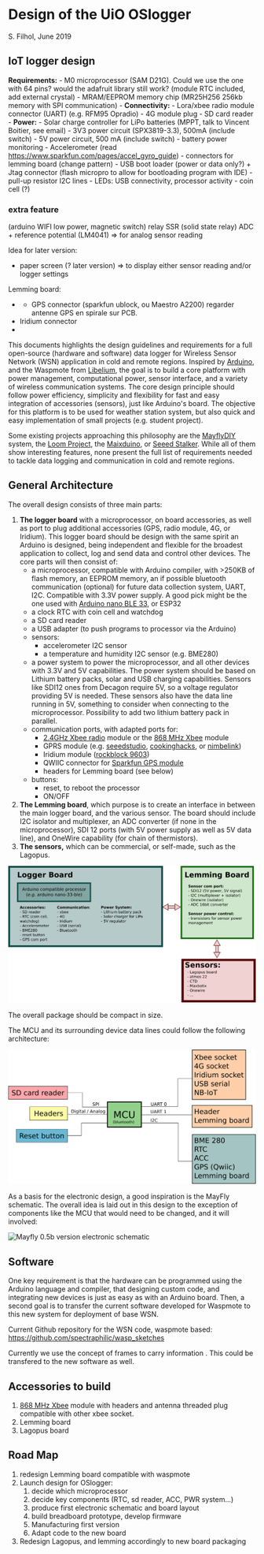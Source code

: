 # Design of the UiO OSlogger

S. Filhol, June 2019



## IoT logger design

**Requirements:**
	- M0 microprocessor (SAM D21G). Could we use the one with 64 pins? would the adafruit library still work?  (module RTC included, add external crystal)
	- MRAM/EEPROM memory chip (MR25H256   256kb memory with SPI communication)
	- **Connectivity:**
        - Lora/xbee radio module connector (UART) (e.g. RFM95 Opradio)
        - 4G module plug
	- SD card reader
	- **Power:**
    	- Solar charge controller for LiPo batteries (MPPT, talk to Vincent Boitier, see email)
    	- 	3V3 power circuit (SPX3819-3.3), 500mA  (include switch)
    	- 	5V power circuit, 500 mA  (include switch)
    	- 	battery power monitoring 
	- Accelerometer (read https://www.sparkfun.com/pages/accel_gyro_guide)
	- connectors for lemming board (change pattern)
	- USB boot loader (power or data only?)  + Jtag connector (flash micropro to allow for bootloading program with IDE)
	- pull-up resistor I2C lines
	- LEDs: USB connectivity, processor activity
	- coin cell (?)

### extra feature
(arduino WIFI low power, magnetic switch)
relay SSR (solid state relay)
ADC + reference potential (LM4041) => for analog sensor reading

Idea for later version:
- paper screen (? later version) => to display either sensor reading and/or logger settings

Lemming board: 
- 	- GPS connector (sparkfun ublock, ou Maestro A2200) regarder antenne GPS en spirale sur PCB.
- 	Iridium connector
- 	










This documents highlights the design guidelines and requirements for a full open-source (hardware and software) data logger for Wireless Sensor Network (WSN) application in cold and remote regions. Inspired by [Arduino](https://www.arduino.cc/), and the Waspmote from [Libelium](http://www.libelium.com/products/waspmote/), the goal is to build a core platform with power management, computational power, sensor interface, and a variety of wireless communication systems. The core design principle should follow power efficiency, simplicity and flexibility for fast and easy integration of accessories (sensors), just like Arduino's board. The objective for this platform is to be used for weather station system, but also quick and easy implementation of small projects (e.g. student project).

Some existing projects  approaching this philosophy are the [MayflyDIY](https://www.envirodiy.org/mayfly/) system, the [Loom Project](https://www.open-sensing.org/project-loom), the [Maixduino](https://www.seeedstudio.com/Sipeed-Maixduino-Kit-for-RISC-V-AI-IoT-p-4047.html), or [Seeed Stalker](https://www.seeedstudio.com/category/Arduino-c-1001/category/Arduino-Compatible-c-11/seeeduino-boards-c-987/Seeeduino-Stalker-V3-1-p-2686.html). While all of them show interesting features, none present the full list of requirements needed to tackle data logging and communication in cold and remote regions. 





## General Architecture

The overall design consists of three main parts: 

1. **The logger board** with a microprocessor, on board accessories, as well as port to plug additional accessories (GPS, radio module, 4G, or Iridium). This logger board should be design with the same spirit an Arduino is designed, being independent and flexible for the broadest application to collect, log and send data and control other devices. The core parts will then consist of:
   - a microprocessor, compatible with Arduino compiler, with >250KB of flash memory, an EEPROM memory, an if possible bluetooth communication (optional) for future data collection system, UART, I2C. Compatible with 3.3V power supply. A good pick might be the one used with [Arduino nano BLE 33](https://store.arduino.cc/nano-33-ble), or ESP32
   - a clock RTC with coin cell and watchdog
   - a SD card reader
   - a USB adapter (to push programs to processor via the Arduino)
   - sensors:
     -  accelerometer I2C sensor
     - a temperature and humidity I2C sensor (e.g. BME280)
   - a power system to power the microprocessor, and all other devices with 3.3V and 5V capabilities. The power system should be based on Lithium battery packs, solar and USB charging capabilities. Sensors like SDI12 ones from Decagon require 5V, so a voltage regulator providing 5V is needed. These sensors also have the data line running in 5V, something to consider when connecting to the microprocessor. Possibility to add two lithium battery pack in parallel.
   - communication ports, with adapted ports for:
     - [2.4GHz Xbee radio](https://www.digi.com/products/embedded-systems/rf-modules/2-4-ghz-modules/xbee-digimesh-2-4) module or the [868 MHz Xbee](https://www.digi.com/products/embedded-systems/rf-modules/sub-1-ghz-modules/digi-xbee-sx-868) module
     - GPRS module (e.g. [seeedstudio](https://www.seeedstudio.com/GPRS-Shield-V2-0-p-1379.html), [cookinghacks](https://www.cooking-hacks.com/gsm-gprs-waspmote-module), or [nimbelink](https://nimbelink.com/products/skywire-arduino-cellular-shield/))
     - Iridium module ([rockblock 9603](http://www.rock7mobile.com/products-rockblock-9603))
     - QWIIC connector for [Sparkfun GPS module](https://www.sparkfun.com/products/15210)
     - headers for Lemming board (see below)
   - buttons: 
     - reset, to reboot the processor
     - ON/OFF
2. **The Lemming board**, which purpose is to create an interface in between the main logger board, and the  various sensor. The board should include I2C isolator and multiplexer, an ADC converter (if none in the microprocessor), SDI 12 ports (with 5V power supply as well as 5V data line), and OneWire capability (for chain of thermistors).
3. **The sensors,** which can be commercial, or self-made, such as the Lagopus.

![](General_architecture.png)

The overall package should be compact in size.

The MCU and its surrounding device data lines could follow the following architecture:

![](MCU_devices_data_lines.png)



As a basis for the electronic design, a good inspiration is the MayFly schematic. The overall idea is laid out in this design to the exception of components like the MCU that would need to be changed, and it will involved:

![Mayfly 0.5b version electronic schematic](https://3qzcxr28gq9vutx8scdn91zq-wpengine.netdna-ssl.com/wp-content/uploads/mayfly_v0p5b_schematic.png)



## Software

One key requirement is that the hardware can be programmed using the Arduino language and compiler, that designing custom code, and integrating new devices is just as easy as with an Arduino board. Then, a second goal is to transfer the current software developed for Waspmote to this new system for deployment of base WSN.   

Current Github repository for the WSN code, waspmote based: https://github.com/spectraphilic/wasp_sketches

Currently we use the concept of frames to carry information . This could be transfered to the new software as well.



## Accessories to build

1.  [868 MHz Xbee](https://www.digi.com/products/embedded-systems/rf-modules/sub-1-ghz-modules/digi-xbee-sx-868) module with headers and antenna threaded plug compatible with other xbee socket.
2. Lemming board
3. Lagopus board



## Road Map

1. redesign Lemming board compatible with waspmote
2. Launch design for OSlogger:
   1. decide which microprocessor
   2. decide key components (RTC, sd reader, ACC, PWR system...)
   3. produce first electronic schematic and board layout
   4. build breadboard prototype, develop firmware
   5. Manufacturing first version
   6. Adapt code to the new board
3. Redesign Lagopus, and lemming accordingly to new board packaging